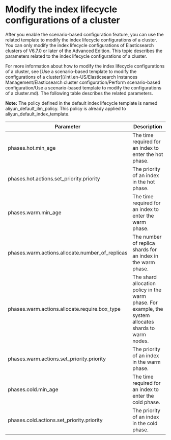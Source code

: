 # Modify the index lifecycle configurations of a cluster

After you enable the scenario-based configuration feature, you can use the related template to modify the index lifecycle configurations of a cluster. You can only modify the index lifecycle configurations of Elasticsearch clusters of V6.7.0 or later of the Advanced Edition. This topic describes the parameters related to the index lifecycle configurations of a cluster.

For more information about how to modify the index lifecycle configurations of a cluster, see [Use a scenario-based template to modify the configurations of a cluster](/intl.en-US/Elasticsearch Instances Management/Elasticsearch cluster configuration/Perform scenario-based configuration/Use a scenario-based template to modify the configurations of a cluster.md). The following table describes the related parameters.

**Note:** The policy defined in the default index lifecycle template is named aliyun\_default\_ilm\_policy. This policy is already applied to aliyun\_default\_index\_template.

|Parameter|Description|
|---------|-----------|
|phases.hot.min\_age|The time required for an index to enter the hot phase.|
|phases.hot.actions.set\_priority.priority|The priority of an index in the hot phase.|
|phases.warm.min\_age|The time required for an index to enter the warm phase.|
|phases.warm.actions.allocate.number\_of\_replicas|The number of replica shards for an index in the warm phase.|
|phases.warm.actions.allocate.require.box\_type|The shard allocation policy in the warm phase. For example, the system allocates shards to warm nodes.|
|phases.warm.actions.set\_priority.priority|The priority of an index in the warm phase.|
|phases.cold.min\_age|The time required for an index to enter the cold phase.|
|phases.cold.actions.set\_priority.priority|The priority of an index in the cold phase.|


